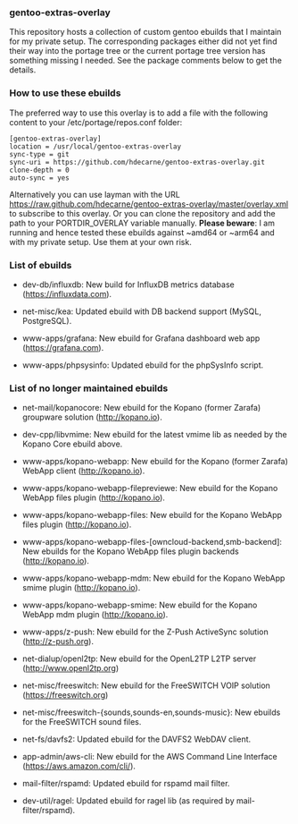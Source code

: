 ### gentoo-extras-overlay
This repository hosts a collection of custom gentoo ebuilds that I maintain for my private setup.
The corresponding packages either did not yet find their way into the portage tree or the current portage tree version has something missing I needed. See the package comments below to get the details.

### How to use these ebuilds
The preferred way to use this overlay is to add a file with the following content to your /etc/portage/repos.conf folder:

	[gentoo-extras-overlay]                 
	location = /usr/local/gentoo-extras-overlay           
	sync-type = git                         
	sync-uri = https://github.com/hdecarne/gentoo-extras-overlay.git                
	clone-depth = 0                         
	auto-sync = yes

Alternatively you can use layman with the URL https://raw.github.com/hdecarne/gentoo-extras-overlay/master/overlay.xml to subscribe to this overlay. Or 
you can clone the repository and add the path to your PORTDIR\_OVERLAY variable manually.
__Please beware__: I am running and hence tested these ebuilds against ~amd64 or ~arm64 and with my private setup. Use them at your own risk.

### List of ebuilds

* dev-db/influxdb: New build for InfluxDB metrics database (https://influxdata.com).

* net-misc/kea: Updated ebuild with DB backend support (MySQL, PostgreSQL).

* www-apps/grafana: New ebuild for Grafana dashboard web app (https://grafana.com).

* www-apps/phpsysinfo: Updated ebuild for the phpSysInfo script.

### List of no longer maintained ebuilds

* net-mail/kopanocore: New ebuild for the Kopano (former Zarafa) groupware solution (http://kopano.io).

* dev-cpp/libvmime: New ebuild for the latest vmime lib as needed by the Kopano Core ebuild above.

* www-apps/kopano-webapp: New ebuild for the Kopano (former Zarafa) WebApp client (http://kopano.io).

* www-apps/kopano-webapp-filepreviewe: New ebuild for the Kopano WebApp files plugin (http://kopano.io).

* www-apps/kopano-webapp-files: New ebuild for the Kopano WebApp files plugin (http://kopano.io).

* www-apps/kopano-webapp-files-[owncloud-backend,smb-backend]: New ebuilds for the Kopano WebApp files plugin backends (http://kopano.io).

* www-apps/kopano-webapp-mdm: New ebuild for the Kopano WebApp smime plugin (http://kopano.io).

* www-apps/kopano-webapp-smime: New ebuild for the Kopano WebApp mdm plugin (http://kopano.io).

* www-apps/z-push: New ebuild for the Z-Push ActiveSync solution (http://z-push.org).

* net-dialup/openl2tp: New ebuild for the OpenL2TP L2TP server (http://www.openl2tp.org)

* net-misc/freeswitch: New ebuild for the FreeSWITCH VOIP solution (https://freeswitch.org)

* net-misc/freeswitch-{sounds,sounds-en,sounds-music}: New ebuilds for the FreeSWITCH sound files.

* net-fs/davfs2: Updated ebuild for the DAVFS2 WebDAV client.

* app-admin/aws-cli: New ebuild for the AWS Command Line Interface (https://aws.amazon.com/cli/).

* mail-filter/rspamd: Updated ebuild for rspamd mail filter.

* dev-util/ragel: Updated ebuild for ragel lib (as required by mail-filter/rspamd).
